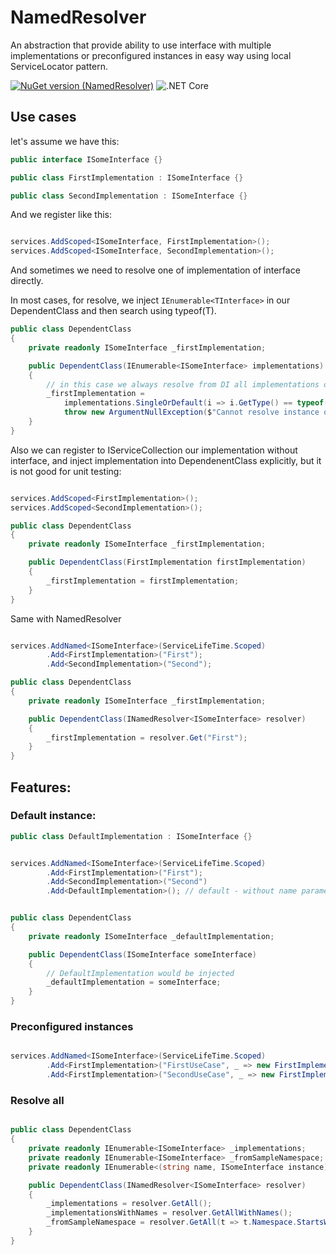 # NamedResolver

An abstraction that provide ability to use interface with multiple implementations or preconfigured instances in easy way using local ServiceLocator pattern.

[![NuGet version (NamedResolver)](https://img.shields.io/nuget/v/NamedResolver.svg?style=flat-square)](https://www.nuget.org/packages/NamedResolver)
![.NET Core](https://github.com/mt89vein/NamedResolver/workflows/.NET%20Core/badge.svg)

## Use cases

let's assume we have this:

```csharp
public interface ISomeInterface {}

public class FirstImplementation : ISomeInterface {}

public class SecondImplementation : ISomeInterface {}
```

And we register like this:

```csharp

services.AddScoped<ISomeInterface, FirstImplementation>();
services.AddScoped<ISomeInterface, SecondImplementation>();

```

And sometimes we need to resolve one of implementation of interface directly.

In most cases, for resolve, we inject `IEnumerable<TInterface>` in our DependentClass
and then search using typeof(T).

```csharp
public class DependentClass
{
    private readonly ISomeInterface _firstImplementation;

    public DependentClass(IEnumerable<ISomeInterface> implementations)
    {
        // in this case we always resolve from DI all implementations of ISomeInterface. 
        _firstImplementation =
            implementations.SingleOrDefault(i => i.GetType() == typeof(FirstImplementation)) ??
            throw new ArgumentNullException($"Cannot resolve instance of type {typeof(FirstImplementation).FullName}");
	}
}
```

Also we can register to IServiceCollection our implementation without interface,
and inject implementation into DependenentClass explicitly, but it is not good for unit testing:

```csharp

services.AddScoped<FirstImplementation>();
services.AddScoped<SecondImplementation>();

```

```csharp
public class DependentClass
{
    private readonly ISomeInterface _firstImplementation;

    public DependentClass(FirstImplementation firstImplementation)
    {
        _firstImplementation = firstImplementation;
	}
}
```


Same with NamedResolver

```csharp

services.AddNamed<ISomeInterface>(ServiceLifeTime.Scoped)
        .Add<FirstImplementation>("First");
        .Add<SecondImplementation>("Second");

```

```csharp
public class DependentClass
{
    private readonly ISomeInterface _firstImplementation;

    public DependentClass(INamedResolver<ISomeInterface> resolver)
    {
        _firstImplementation = resolver.Get("First");
	}
}
```


## Features:

### Default instance:

```csharp
public class DefaultImplementation : ISomeInterface {}
```

```csharp

services.AddNamed<ISomeInterface>(ServiceLifeTime.Scoped)
        .Add<FirstImplementation>("First");
        .Add<SecondImplementation>("Second")
        .Add<DefaultImplementation>(); // default - without name parameter

```

```csharp

public class DependentClass
{
    private readonly ISomeInterface _defaultImplementation;

    public DependentClass(ISomeInterface someInterface)
    {
        // DefaultImplementation would be injected
        _defaultImplementation = someInterface;
	}
}

```

### Preconfigured instances

```csharp

services.AddNamed<ISomeInterface>(ServiceLifeTime.Scoped)
        .Add<FirstImplementation>("FirstUseCase", _ => new FirstImplementation("FirstUseCase"));
        .Add<FirstImplementation>("SecondUseCase", _ => new FirstImplementation("SecondUseCase"));

```

### Resolve all

```csharp

public class DependentClass
{
    private readonly IEnumerable<ISomeInterface> _implementations;
    private readonly IEnumerable<ISomeInterface> _fromSampleNamespace;
    private readonly IEnumerable<(string name, ISomeInterface instance)> _implementationsWithNames;

    public DependentClass(INamedResolver<ISomeInterface> resolver)
    {
        _implementations = resolver.GetAll();
        _implementationsWithNames = resolver.GetAllWithNames();
        _fromSampleNamespace = resolver.GetAll(t => t.Namespace.StartsWith("Sample"));
	}
}

```
